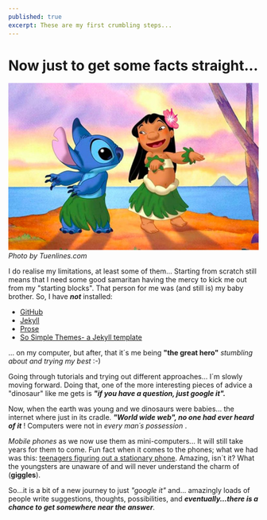 ```yaml
---
published: true
excerpt: These are my first crumbling steps...
---
```


# **Now just to get some facts straight...**

![Lilo and stitch dancing](/assets/images/tuenlinea_com.jpeg)
_Photo by Tuenlines.com_
  
I do realise my limitations, at least some of them...
Starting from scratch still means that I need some good samaritan having the mercy to kick me out from my "starting blocks". That person for me was (and still is) my baby brother. So, I have **_not_** installed:

* [GitHub](https://github.com/)
* [Jekyll](https://jekyllrb.com/)
* [Prose](http://prose.io)  
* [So Simple Themes- a Jekyll template](https://mmistakes.github.io/so-simple-theme/)

... on my computer, but after, that it´s me being **"the great hero"** _stumbling about and trying my best_ :-)

Going through tutorials and trying out different approaches... I´m slowly moving forward. Doing that, one of the more interesting pieces of advice a "dinosaur" like me gets is _**"if you have a question, just google it".**_ 

Now, when the earth was young and we dinosaurs were babies... the internet where just in its cradle. _**"World wide web", no one had ever heard of it**_ ! Computers were not in _every man´s possession_ .

_Mobile phones_ as we now use them as mini-computers... It will still take years for them to come. Fun fact when it comes to the phones; what we had was this: [teenagers figuring out a stationary phone](https://www.youtube.com/watch?v=oHNEzndgiFI). Amazing, isn´t it? What the youngsters are unaware of and will never understand the charm of (**giggles**).

So...it is a bit of a new journey to just _"google it"_ and... amazingly loads of people write suggestions, thoughts, possibilities, and _**eventually...there is a chance to get somewhere near the answer**._
